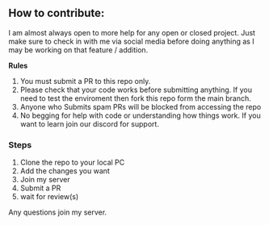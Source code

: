 ## How to contribute:

I am almost always open to more help for any open or closed project. Just make sure to check in with me via social media before doing anything as I may be working on that feature / addition.

**Rules**

1. You must submit a PR to this repo only.
2. Please check that your code works before submitting anything. If you need to test the enviroment then fork this repo form the main branch.
3. Anyone who Submits spam PRs will be blocked from accessing the repo
4. No begging for help with code or understanding how things work. If you want to learn join our discord for support. 

### Steps

1. Clone the repo to your local PC
2. Add the changes you want
3. Join my server
4. Submit a PR
5. wait for review(s)

Any questions join my server.